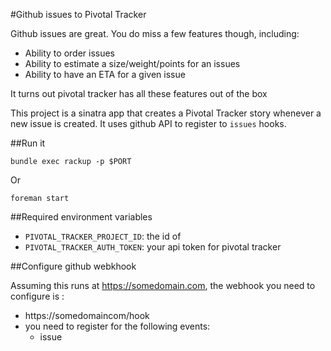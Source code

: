 #Github issues to Pivotal Tracker

Github issues are great. You do miss a few features though, including:
- Ability to order issues 
- Ability to estimate a size/weight/points for an issues
- Ability to have an ETA for a given issue

It turns out pivotal tracker has all these features out of the box

This project is a sinatra app that creates a Pivotal Tracker story whenever a new issue is created. It uses github API to register to `issues` hooks. 

##Run it 

    bundle exec rackup -p $PORT

Or

    foreman start
    
##Required environment variables 
- `PIVOTAL_TRACKER_PROJECT_ID`: the id of
- `PIVOTAL_TRACKER_AUTH_TOKEN`: your api token for pivotal tracker

##Configure github webkhook

Assuming this runs at https://somedomain.com, the webhook you need to configure is : 

- https://somedomaincom/hook
- you need to register for the following events:
  - issue